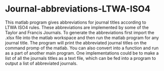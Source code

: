 # Journal-abbreviations-LTWA-ISO4
This matlab program gives abbreviations for journal titles according to LTWA ISO4 rules. These abbreviations are implemented by some of the Taylor and Francis Journals.
To generate the abbreviations first import the .xlsx file into the matlab workspace and then run the matlab program for any journal title. The program will print the abbreviated journal titles on the command promp of the matlab. You can also convert into a function and run as a part of another main program. One implementations could be to make a list of all the journals titles as a text file, which can be fed into a program to output a list of abbreviated journals.

